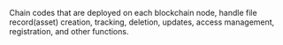 Chain codes that are deployed on each blockchain node, handle file record(asset) creation, tracking, deletion, updates, access management, registration, and other functions.
